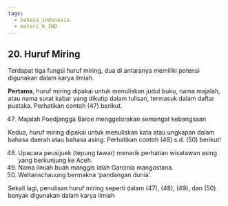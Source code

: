 ```yaml
---
tags:
  - bahasa_indonesia
  - materi_6_IND
---
```

## 20. Huruf Miring

Terdapat tiga fungsi huruf miring, dua di antaranya memiliki potensi digunakan dalam karya ilmiah.

**Pertama**, huruf miring dipakai untuk menuliskan judul buku, nama majalah, atau nama surat kabar yang dikutip dalam tulisan, termasuk dalam daftar pustaka. Perhatikan contoh (47) berikut.

47) Majalah Poedjangga Baroe menggelorakan semangat kebangsaan

Kedua, huruf miring dipakai untuk menuliskan kata atau ungkapan dalam bahasa daerah atau bahasa asing. Perhatikan contoh (48) s.d. (50) berikut!

48) Upacara peusijuek (tepung tawar) menarik perhatian wisatawan asing yang berkunjung ke Aceh.
49) Nama ilmiah buah manggis ialah Garcinia mangostana.
50) Weltanschauung bermakna ‘pandangan dunia’. 

Sekali lagi, penulisan huruf miring seperti dalam (47), (48), (49), dan (50) banyak digunakan dalam karya ilmiah